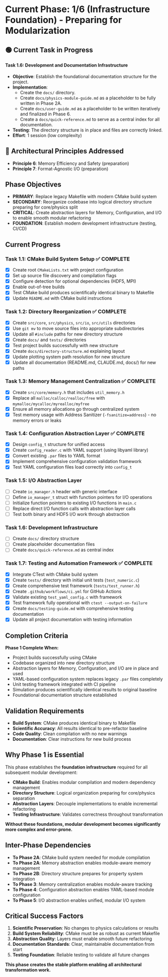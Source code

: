 <!-- Purpose: Current project phase context -->
<!-- Update Rules:
- 500-word limit!
- Include:
  • Phase objectives
  • Current progress as a checklist
  • Completion criteria
  • Inter-phase dependencies
- At major phase completion archive as phase-[X].md and refresh for next phase
-->

# Current Phase: 1/6 (Infrastructure Foundation) - Preparing for Modularization

## 🟢 Current Task in Progress
#### Task 1.6: Development and Documentation Infrastructure
- **Objective**: Establish the foundational documentation structure for the project.
- **Implementation**:
  - Create the `docs/` directory.
  - Create `docs/physics-module-guide.md` as a placeholder to be fully written in Phase 2A.
  - Create `docs/user-guide.md` as a placeholder to be written iteratively and finalized in Phase 6.
  - Create a `docs/quick-reference.md` to serve as a central index for all documentation.
- **Testing**: The directory structure is in place and files are correctly linked.
- **Effort**: 1 session (low complexity)

## 🎯 Architectural Principles Addressed
- **Principle 6**: Memory Efficiency and Safety (preparation)
- **Principle 7**: Format-Agnostic I/O (preparation)

## Phase Objectives
- **PRIMARY**: Replace legacy Makefile with modern CMake build system
- **SECONDARY**: Reorganize codebase into logical directory structure preparing for core/physics split
- **CRITICAL**: Create abstraction layers for Memory, Configuration, and I/O to enable smooth modular refactoring
- **FOUNDATION**: Establish modern development infrastructure (testing, CI/CD)

## Current Progress

### Task 1.1: CMake Build System Setup ✅ COMPLETE
- [x] Create root `CMakeLists.txt` with project configuration
- [x] Set up source file discovery and compilation flags
- [x] Configure detection for optional dependencies (HDF5, MPI)
- [x] Enable out-of-tree builds
- [x] Test CMake build produces scientifically identical binary to Makefile
- [x] Update `README.md` with CMake build instructions

### Task 1.2: Directory Reorganization ✅ COMPLETE
- [x] Create `src/core`, `src/physics`, `src/io`, `src/utils` directories
- [x] Use `git mv` to move source files into appropriate subdirectories
- [x] Update all `#include` paths for new directory structure
- [x] Create `docs/` and `tests/` directories
- [x] Test project builds successfully with new structure
- [x] Create `docs/directory-structure.md` explaining layout
- [x] Update plotting system path resolution for new structure
- [x] Update all documentation (README.md, CLAUDE.md, docs/) for new paths

### Task 1.3: Memory Management Centralization ✅ COMPLETE
- [x] Create `src/core/memory.h` that includes `util_memory.h`
- [x] Replace all `malloc/calloc/realloc/free` with `mymalloc/mycalloc/myrealloc/myfree`
- [x] Ensure all memory allocations go through centralized system
- [x] Test memory usage with Address Sanitizer (`-fsanitize=address`) - no memory errors or leaks

### Task 1.4: Configuration Abstraction Layer ✅ COMPLETE
- [x] Design `config_t` structure for unified access
- [x] Create `config_reader.c` with YAML support (using libyaml library)
- [x] Convert existing `.par` files to YAML format
- [x] Implement comprehensive configuration validation framework
- [x] Test YAML configuration files load correctly into `config_t`

### Task 1.5: I/O Abstraction Layer
- [ ] Create `io_manager.h` header with generic interface
- [ ] Define `io_manager_t` struct with function pointers for I/O operations
- [ ] Initialize function pointers to existing I/O functions in `main.c`
- [ ] Replace direct I/O function calls with abstraction layer calls
- [ ] Test both binary and HDF5 I/O work through abstraction

### Task 1.6: Development Infrastructure
- [ ] Create `docs/` directory structure
- [ ] Create placeholder documentation files
- [ ] Create `docs/quick-reference.md` as central index

### Task 1.7: Testing and Automation Framework ✅ COMPLETE
- [x] Integrate CTest with CMake build system
- [x] Create `tests/` directory with initial unit tests (`test_numeric.c`)
- [x] Create comprehensive test framework (`tests/test_runner.h`)
- [x] Create `.github/workflows/ci.yml` for GitHub Actions
- [x] Validate existing `test_yaml_config.c` with framework
- [x] Test framework fully operational with `ctest --output-on-failure`
- [x] Create `docs/testing-guide.md` with comprehensive testing documentation
- [x] Update all project documentation with testing information

## Completion Criteria
**Phase 1 Complete When:**
- Project builds successfully using CMake
- Codebase organized into new directory structure
- Abstraction layers for Memory, Configuration, and I/O are in place and used
- YAML-based configuration system replaces legacy `.par` files completely
- Unit testing framework integrated with CI pipeline
- Simulation produces scientifically identical results to original baseline
- Foundational documentation structure established

## Validation Requirements
- **Build System**: CMake produces identical binary to Makefile
- **Scientific Accuracy**: All results identical to pre-refactor baseline
- **Code Quality**: Clean compilation with no new warnings
- **Documentation**: Clear instructions for new build process

## Why Phase 1 is Essential
This phase establishes the **foundation infrastructure** required for all subsequent modular development:

- **CMake Build**: Enables modular compilation and modern dependency management
- **Directory Structure**: Logical organization preparing for core/physics separation
- **Abstraction Layers**: Decouple implementations to enable incremental refactoring
- **Testing Infrastructure**: Validates correctness throughout transformation

**Without these foundations, modular development becomes significantly more complex and error-prone.**

## Inter-Phase Dependencies
- **To Phase 2A**: CMake build system needed for module compilation
- **To Phase 2A**: Memory abstraction enables module-aware memory management
- **To Phase 2B**: Directory structure prepares for property system integration
- **To Phase 3**: Memory centralization enables module-aware tracking
- **To Phase 4**: Configuration abstraction enables YAML-based module configuration
- **To Phase 5**: I/O abstraction enables unified, modular I/O system

## Critical Success Factors
1. **Scientific Preservation**: No changes to physics calculations or results
2. **Build System Reliability**: CMake must be as robust as current Makefile
3. **Abstraction Quality**: Layers must enable smooth future refactoring
4. **Documentation Standards**: Clear, maintainable documentation from start
5. **Testing Foundation**: Reliable testing to validate all future changes

**This phase creates the stable platform enabling all architectural transformation work.**